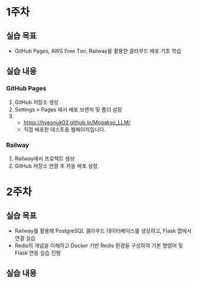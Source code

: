 # 1주차
## 실습 목표
* GitHub Pages, AWS Free Tier, Railway를 활용한 클라우드 배포 기초 학습

## 실습 내용
### GitHub Pages
1. GitHub 저장소 생성
2. Settings > Pages 에서 배포 브랜치 및 폴더 설정
3. * https://hyeonuk02.github.io/Mogakso_LLM/
   * 직접 배포한 테스트용 웹페이지입니다.

### Railway
1. Railway에서 프로젝트 생성
2. GitHub 저장소 연결 후 자동 배포 설정

# 2주차
## 실습 목표
* Railway를 활용해 PostgreSQL 클라우드 데이터베이스를 생성하고, Flask 앱에서 연결 실습
* Redis의 개념을 이해하고 Docker 기반 Redis 환경을 구성하여 기본 명령어 및 Flask 연동 실습 진행

## 실습 내용
### 
